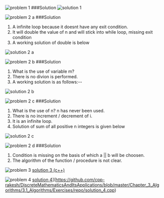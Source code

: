 ![problem 1](https://github.com/cpp-rakesh/DiscreteMathematicsAndItsApplications/blob/master/Chapter_3_Algorithms/3.1_Algorithms/Exercises/repo/problem_1.jpg)
###Solution
![solution 1](https://github.com/cpp-rakesh/DiscreteMathematicsAndItsApplications/blob/master/Chapter_3_Algorithms/3.1_Algorithms/Exercises/repo/solution_1.jpg)

![problem 2 a](https://github.com/cpp-rakesh/DiscreteMathematicsAndItsApplications/blob/master/Chapter_3_Algorithms/3.1_Algorithms/Exercises/repo/problem_2_a.jpg)
###Solution
1. A infinite loop because it doesnt have any exit condition.
2. It will double the value of n and will stick into while loop, missing exit condition
3. A working solution of double is below

![solution 2 a](https://github.com/cpp-rakesh/DiscreteMathematicsAndItsApplications/blob/master/Chapter_3_Algorithms/3.1_Algorithms/Exercises/repo/solution_2_a.jpg)

![problem 2 b](https://github.com/cpp-rakesh/DiscreteMathematicsAndItsApplications/blob/master/Chapter_3_Algorithms/3.1_Algorithms/Exercises/repo/problem_2_b.jpg)
###Solution
1. What is the use of variable m?
2. There is no divion is performed.
3. A working solution is as follows:--

![solution 2 b](https://github.com/cpp-rakesh/DiscreteMathematicsAndItsApplications/blob/master/Chapter_3_Algorithms/3.1_Algorithms/Exercises/repo/solution_2_b.jpg)

![problem 2 c](https://github.com/cpp-rakesh/DiscreteMathematicsAndItsApplications/blob/master/Chapter_3_Algorithms/3.1_Algorithms/Exercises/repo/problem_2_c.jpg)
###Solution
1. What is the use of n? n has never been used.
2. There is no increment / decrement of i.
3. It is an infinite loop.
4. Solution of sum of all positive n integers is given below

![solution 2 c](https://github.com/cpp-rakesh/DiscreteMathematicsAndItsApplications/blob/master/Chapter_3_Algorithms/3.1_Algorithms/Exercises/repo/solution_2_c.jpg)

![problem 2 d](https://github.com/cpp-rakesh/DiscreteMathematicsAndItsApplications/blob/master/Chapter_3_Algorithms/3.1_Algorithms/Exercises/repo/problem_2_d.jpg)
###Solution
1. Condition is missing on the basis of which a || b will be choosen.
2. The algorithm of the function / procedure is not clear.

![problem 3](https://github.com/cpp-rakesh/DiscreteMathematicsAndItsApplications/blob/master/Chapter_3_Algorithms/3.1_Algorithms/Exercises/repo/problem_3.jpg)
[solution 3 (c++)](https://github.com/cpp-rakesh/DiscreteMathematicsAndItsApplications/blob/master/Chapter_3_Algorithms/3.1_Algorithms/Exercises/repo/solution_3.cpp)

![problem 4](https://github.com/cpp-rakesh/DiscreteMathematicsAndItsApplications/blob/master/Chapter_3_Algorithms/3.1_Algorithms/Exercises/repo/problem_4.jpg)
[solution 4](c++)](https://github.com/cpp-rakesh/DiscreteMathematicsAndItsApplications/blob/master/Chapter_3_Algorithms/3.1_Algorithms/Exercises/repo/solution_4.cpp)

